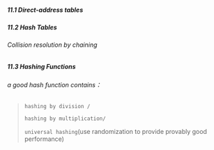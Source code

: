 ##### 11.1 Direct-address tables

##### 11.2 Hash Tables

###### Collision resolution by chaining

##### 11.3 Hashing Functions

###### a good hash function contains：

> `hashing by division /`
>
> `hashing by multiplication/`
>
> `universal hashing`(use randomization to provide provably good performance)

